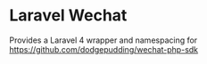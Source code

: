 # Laravel Wechat

Provides a Laravel 4 wrapper and namespacing for https://github.com/dodgepudding/wechat-php-sdk
